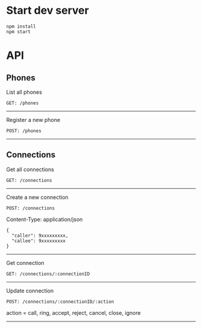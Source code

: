 
# Start dev server

```
npm install
npm start
```

# API

## Phones

List all phones

` GET: /phones `

---

Register a new phone

` POST: /phones `

---

## Connections

Get all connections

` GET: /connections `

---
Create a new connection

` POST: /connections `

Content-Type: application/json
```
{
  "caller": 9xxxxxxxxx,
  "callee": 9xxxxxxxxx
}
```
---

Get connection

` GET: /connections/:connectionID `

---

Update connection

` POST: /connections/:connectionID/:action `

action = call, ring, accept, reject, cancel, close, ignore

---
